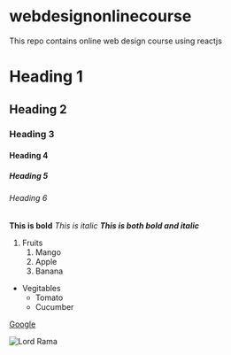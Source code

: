 # webdesignonlinecourse
This repo contains online web design course using reactjs
# Heading 1
## Heading 2
###  Heading 3
####  Heading 4
#####  Heading 5
######  Heading 6
**This is bold**
*This is italic*
***This is both bold and italic***

1. Fruits
   1. Mango
   2. Apple
   3. Banana
 
* Vegitables
    * Tomato
    * Cucumber
 
 [Google](https://www.google.com/)

![Lord Rama](https://www.bing.com/th?id=OIP.5dqy2v0FnntdPd4P0bjg3gHaEo&w=185&h=110&c=8&rs=1&qlt=90&o=6&dpr=1.25&pid=3.1&rm=2)
